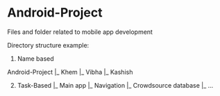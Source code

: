 # Android-Project

Files and folder related to mobile app development 


Directory structure example:

1) Name based

Android-Project
 |_ Khem
 |_ Vibha
 |_ Kashish
 
 
2) Task-Based
 |_ Main app
 |_ Navigation
 |_ Crowdsource database
 |_ ...

